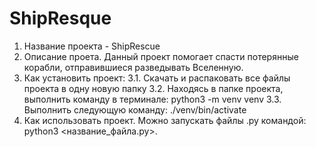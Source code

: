 # ShipResque

1. Название проекта - ShipRescue
2. Описание проета. Данный проект помогает спасти потерянные корабли, отправившиеся разведывать Вселенную.
3. Как установить проект:
  3.1. Скачать и распаковать все файлы проекта в одну новую папку
  3.2. Находясь в папке проекта, выполнить команду в терминале: python3 -m venv venv
  3.3. Выполнить следующую команду: ./venv/bin/activate
4. Как использовать проект. Можно запускать файлы .py командой: python3 <название_файла.py>.
